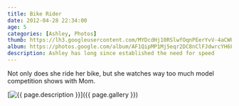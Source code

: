 ```yaml
---
title: Bike Rider
date: 2012-04-28 22:34:00
age: 5
categories: [Ashley, Photos]
thumb: https://lh3.googleusercontent.com/MYDcdHj10RSlwfOqnPEerYvV-4aCWPaHeNQm9ehluyPPMQuWeBDvmaWsQ2gi3k05sQQRN08ESxYxq0Kkb6CZ6bCIEuks5Nvqb5KxnExRteuCEPejJBswyHC7uX-IXWNAZSlyH8VyGD712_zrJxMUCSPF9dgkE7r4LTlymhDTb_JcuHc97ONUi9guTIIEZ4s53EKbSVwF6-I0Ppt1Q6XCvIIVVHbvUxKMAAW0Y_uZ4daEBXZhhU1PbLOptPEpLRUNveVWqWG8tmdM3AYGIRInT4Kd8UU_UO4IH3mtZsSqKL6Ao-40_oa-j4aG_gWIV2-7oTrhMYWkzJm6vdp5_z0qjSJ2M8EFAhwsc7obY_RgIcO_Jr94NfuB7h4XCfoRV9hLMJyTbX_i-uVLlmFH03W_Dm-etuOMBo69mEyOcUx3y2GwXk70w7uZm7tQo9mkikFGCQfjf10Gaw8mYbhGcMwfbB0Qmz5fiN9K9wPMRRMTvKcWvj61IgWbEyFgk6pM5194nM-_GNt9qcwomq02jNb3f54fUQ0gp4QsGzBrC2LAHour8smzycjw93qFYw_3_X9gX_Bm_xrprALLqVs7OIcRwE_DheHbr9fGlEgPA0m6R95ZftwylWUgBP2lmgNSwFXamqraG3Cen-48SRkzDmGBzb4xug=w1698-h1273-no
album: https://photos.google.com/album/AF1QipMP1Mj5eqr2DC8nClFJdwrcYH6FP5_viCMkqLYR?key=CLKr-sju8P6ceg
description: Ashley has long since established the need for speed
---
```

Not only does she ride her bike, but she watches way too much model competition shows with Mom.

[<img src="{{ page.thumb }}" alt="{{ page.description }}" class="wyseguys-album"/>]({{ page.gallery }})